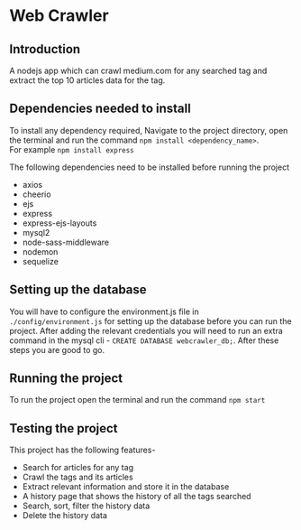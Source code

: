 # Web Crawler

## Introduction

A nodejs app which can crawl medium.com for any searched tag and extract the top 10 articles data for the tag.

## Dependencies needed to install

To install any dependency required, Navigate to the project directory, open the terminal and run the command `npm install <dependency_name>`.\
For example `npm install express`

The following dependencies need to be installed before running the project

* axios
* cheerio
* ejs
* express
* express-ejs-layouts
* mysql2
* node-sass-middleware
* nodemon
* sequelize

## Setting up the database

You will have to configure the environment.js file in `./config/environment.js`  for setting up the database before you can run the project. After adding the relevant credentials you will need to run an extra command in the mysql cli - `CREATE DATABASE webcrawler_db;`. After these steps you are good to go.

## Running the project

To run the project open the terminal and run the command `npm start`

## Testing the project

This project has the following features-

* Search for articles for any tag
* Crawl the tags and its articles
* Extract relevant information and store it in the database
* A history page that shows the history of all the tags searched
* Search, sort, filter the history data
* Delete the history data
